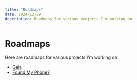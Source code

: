 ```yaml
---
title: "Roadmaps"
date: 2024-12-29
description: Roadmaps for various projects I'm working on
---
```


# Roadmaps

Here are roadmaps for various projects I'm working on:

- [Gaia](/roadmaps/gaia/)
- [Found My Phone?](/roadmaps/foundmyphone/)
